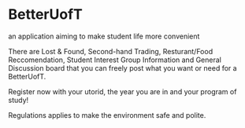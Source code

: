 # BetterUofT
an application aiming to make student life more convenient

There are Lost & Found, Second-hand Trading, Resturant/Food Reccomendation, Student Interest Group Information and General 
Discussion board that you can freely post what you want or need for a BetterUofT.

Register now with your utorid, the year you are in and your program of study!

Regulations applies to make the environment safe and polite.
